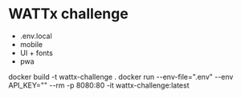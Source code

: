 # WATTx challenge

- .env.local
- mobile
- UI + fonts
- pwa

docker build -t wattx-challenge .
docker run --env-file=".env" --env API_KEY="" --rm -p 8080:80 -it wattx-challenge:latest
